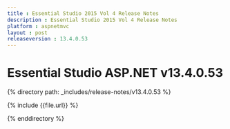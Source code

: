 ```yaml
---
title : Essential Studio 2015 Vol 4 Release Notes
description : Essential Studio 2015 Vol 4 Release Notes
platform : aspnetmvc
layout : post
releaseversion : 13.4.0.53
---
```


# Essential Studio ASP.NET v13.4.0.53

{% directory path: _includes/release-notes/v13.4.0.53 %}

{% include {{file.url}} %}

{% enddirectory %}